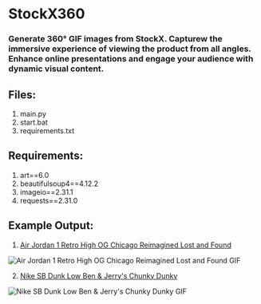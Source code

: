 # StockX360

### Generate 360° GIF images from StockX. Capturew the immersive experience of viewing the product from all angles. Enhance online presentations and engage your audience with dynamic visual content.

## Files:
1. main.py
2. start.bat
3. requirements.txt

## Requirements:
1. art==6.0
2. beautifulsoup4==4.12.2
3. imageio==2.31.1
4. requests==2.31.0

## Example Output:
1. [Air Jordan 1 Retro High OG Chicago Reimagined Lost and Found](https://stockx.com/air-jordan-1-retro-high-og-chicago-reimagined-lost-and-found)

  ![Air Jordan 1 Retro High OG Chicago Reimagined Lost and Found GIF](examples/air-jordan-1-retro-high-og-chicago-reimagined-lost-and-found.gif)

2. [Nike SB Dunk Low Ben & Jerry's Chunky Dunky](https://stockx.com/nike-sb-dunk-low-ben-jerrys-chunky-dunky)

  ![Nike SB Dunk Low Ben & Jerry's Chunky Dunky GIF](examples/nike-sb-dunk-low-ben-jerrys-chunky-dunky.gif)
